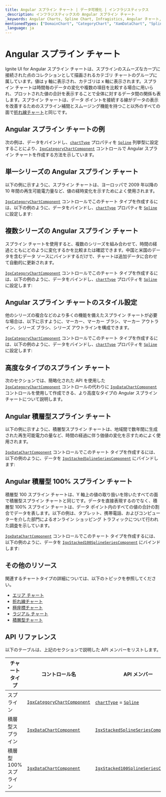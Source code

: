 ```yaml
---
title: Angular スプライン チャート | データ可視化 | インフラジスティックス
_description: インフラジスティックスの Angular スプライン チャート
_keywords: Angular Charts, Spline Chart, Infragistics, Angular チャート, スプライン チャート, インフラジスティックス
mentionedTypes: ["DomainChart", "CategoryChart", "XamDataChart", "SplineSeries", "StackedSplineSeries", "Stacked100SplineSeries", "Series", "CategoryChartType"]
_language: ja
---
```


# Angular スプライン チャート

Ignite UI for Angular スプライン チャートは、スプラインのスムーズなカーブに接続された点のコレクションとして描画されるカテゴリ チャートのグループに属しています。値は y 軸に表示され、カテゴリは x 軸に表示されます。スプライン チャートは時間毎のデータの変化や複数の項目を比較する場合に用いられ、プロットされた値の合計を表示することで全体に対するデータ間の関係も表します。スプライン チャートは、データ ポイントを接続する線がデータの表示を改善するためのスプライン補間とスムージング機能を持つこと以外のすべての面で[折れ線チャート](line-chart.md)と同じです。

## Angular スプライン チャートの例

次の例は、データをバインドし、[`chartType`]({environment:dvApiBaseUrl}/products/ignite-ui-angular/api/docs/typescript/latest/classes/igniteui_angular_charts.igxcategorychartcomponent.html#chartType) プロパティを [`Spline`]({environment:dvApiBaseUrl}/products/ignite-ui-angular/api/docs/typescript/latest/enums/igniteui_angular_charts.categorycharttype.html#Spline) 列挙型に設定することにより、[`IgxCategoryChartComponent`]({environment:dvApiBaseUrl}/products/ignite-ui-angular/api/docs/typescript/latest/classes/igniteui_angular_charts.igxcategorychartcomponent.html) コントロールで Angular スプライン チャートを作成する方法を示しています。

<code-view style="height: 600px" alt="Angular 複数ソースのスプライン チャート"
           data-demos-base-url="{environment:dvDemosBaseUrl}"
                    iframe-src="{environment:dvDemosBaseUrl}/charts/category-chart/spline-multiple-sources"
                                                 github-src="charts/category-chart/spline-multiple-sources">
</code-view>


<div class="divider--half"></div>

## 単一シリーズの Angular スプライン チャート

以下の例に示すように、スプライン チャートは、ヨーロッパで 2009 年以降の 10 年間の再生可能電力量など、値の経時変化を示すためによく使用されます。

[`IgxCategoryChartComponent`]({environment:dvApiBaseUrl}/products/ignite-ui-angular/api/docs/typescript/latest/classes/igniteui_angular_charts.igxcategorychartcomponent.html) コントロールでこのチャート タイプを作成するには、以下の例のように、データをバインドし、[`chartType`]({environment:dvApiBaseUrl}/products/ignite-ui-angular/api/docs/typescript/latest/classes/igniteui_angular_charts.igxcategorychartcomponent.html#chartType) プロパティを [`Spline`]({environment:dvApiBaseUrl}/products/ignite-ui-angular/api/docs/typescript/latest/enums/igniteui_angular_charts.categorycharttype.html#Spline) に設定します:

<code-view style="height: 600px" alt="単一シリーズの Angular スプライン チャート"
           data-demos-base-url="{environment:dvDemosBaseUrl}"
                    iframe-src="{environment:dvDemosBaseUrl}/charts/category-chart/spline-single-source"
                                                 github-src="charts/category-chart/spline-single-source">
</code-view>


<div class="divider--half"></div>

## 複数シリーズの Angular スプライン チャート

スプライン チャートを使用すると、複数のシリーズを組み合わせて、時間の経過とともにどのように変化するかを比較または確認できます。中国と米国のデータを含むデータ ソースにバインドするだけで、チャートは追加データに合わせて自動的に更新されます。

[`IgxCategoryChartComponent`]({environment:dvApiBaseUrl}/products/ignite-ui-angular/api/docs/typescript/latest/classes/igniteui_angular_charts.igxcategorychartcomponent.html) コントロールでこのチャート タイプを作成するには、以下の例のように、データをバインドし、[`chartType`]({environment:dvApiBaseUrl}/products/ignite-ui-angular/api/docs/typescript/latest/classes/igniteui_angular_charts.igxcategorychartcomponent.html#chartType) プロパティを [`Spline`]({environment:dvApiBaseUrl}/products/ignite-ui-angular/api/docs/typescript/latest/enums/igniteui_angular_charts.categorycharttype.html#Spline) に設定します:

<code-view style="height: 600px" alt="複数シリーズの Angular スプライン チャート"
           data-demos-base-url="{environment:dvDemosBaseUrl}"
                    iframe-src="{environment:dvDemosBaseUrl}/charts/category-chart/spline-multiple-sources"
                                                 github-src="charts/category-chart/spline-multiple-sources">
</code-view>


<div class="divider--half"></div>

## Angular スプライン チャートのスタイル設定

他のシリーズの複合などのより多くの機能を備えたスプライン チャートが必要な場合は、以下に示すように、マーカー、マーカー ブラシ、マーカー アウトライン、シリーズ ブラシ、シリーズ アウトラインを構成できます。

[`IgxCategoryChartComponent`]({environment:dvApiBaseUrl}/products/ignite-ui-angular/api/docs/typescript/latest/classes/igniteui_angular_charts.igxcategorychartcomponent.html) コントロールでこのチャート タイプを作成するには、以下の例のように、データをバインドし、[`chartType`]({environment:dvApiBaseUrl}/products/ignite-ui-angular/api/docs/typescript/latest/classes/igniteui_angular_charts.igxcategorychartcomponent.html#chartType) プロパティを [`Spline`]({environment:dvApiBaseUrl}/products/ignite-ui-angular/api/docs/typescript/latest/enums/igniteui_angular_charts.categorycharttype.html#Spline) に設定します:

<code-view style="height: 600px" alt="Angular スプライン チャートのスタイル設定"
           data-demos-base-url="{environment:dvDemosBaseUrl}"
                    iframe-src="{environment:dvDemosBaseUrl}/charts/category-chart/spline-styling"
                                                 github-src="charts/category-chart/spline-styling">
</code-view>


<div class="divider--half"></div>

## 高度なタイプのスプライン チャート

次のセクションでは、簡略化された API を使用した [`IgxCategoryChartComponent`]({environment:dvApiBaseUrl}/products/ignite-ui-angular/api/docs/typescript/latest/classes/igniteui_angular_charts.igxcategorychartcomponent.html) コントロールの代わりに [`IgxDataChartComponent`]({environment:dvApiBaseUrl}/products/ignite-ui-angular/api/docs/typescript/latest/classes/igniteui_angular_charts.igxdatachartcomponent.html) コントロールを使用して作成できる、より高度なタイプの Angular スプライン チャートについて説明します。

## Angular 積層型スプライン チャート

以下の例に示すように、積層型スプライン チャートは、地域間で数年間に生成された再生可能電力の量など、時間の経過に伴う価値の変化を示すためによく使用されます。

[`IgxDataChartComponent`]({environment:dvApiBaseUrl}/products/ignite-ui-angular/api/docs/typescript/latest/classes/igniteui_angular_charts.igxdatachartcomponent.html) コントロールでこのチャート タイプを作成するには、以下の例のように、データを [`IgxStackedSplineSeriesComponent`]({environment:dvApiBaseUrl}/products/ignite-ui-angular/api/docs/typescript/latest/classes/igniteui_angular_charts.igxstackedsplineseriescomponent.html) にバインドします:

<code-view style="height: 600px" alt="Angular 積層型スプライン チャート"
           data-demos-base-url="{environment:dvDemosBaseUrl}"
                    iframe-src="{environment:dvDemosBaseUrl}/charts/data-chart/stacked-spline-chart"
                                                 github-src="charts/data-chart/stacked-spline-chart">
</code-view>


<div class="divider--half"></div>

## Angular 積層型 100% スプライン チャート

積層型 100 スプライン チャートは、Y 軸上の値の取り扱いを除いたすべての面で積層型スプライン チャートと同じです。データを直接表現するのでなく、積層型 100% スプライン チャートは、データ ポイント内のすべての値の合計の割合でデータを表します。以下の例は、タブレット、携帯電話、およびコンピューターを介した部門によるオンライン ショッピング トラフィックについて行われた調査を示しています。

[`IgxDataChartComponent`]({environment:dvApiBaseUrl}/products/ignite-ui-angular/api/docs/typescript/latest/classes/igniteui_angular_charts.igxdatachartcomponent.html) コントロールでこのチャート タイプを作成するには、以下の例のように、データを [`IgxStacked100SplineSeriesComponent`]({environment:dvApiBaseUrl}/products/ignite-ui-angular/api/docs/typescript/latest/classes/igniteui_angular_charts.igxstacked100splineseriescomponent.html) にバインドします:

<code-view style="height: 600px" alt="Angular 積層型 100 スプライン チャート"
           data-demos-base-url="{environment:dvDemosBaseUrl}"
                    iframe-src="{environment:dvDemosBaseUrl}/charts/data-chart/stacked-100-spline-chart"
                                                 github-src="charts/data-chart/stacked-100-spline-chart">
</code-view>


<div class="divider--half"></div>

## その他のリソース

関連するチャートタイプの詳細については、以下のトピックを参照してください。

*   [エリア チャート](area-chart.md)
*   [折れ線チャート](spline-chart.md)
*   [極座標チャート](polar-chart.md)
*   [ラジアル チャート](radial-chart.md)
*   [積層型チャート](stacked-chart.md)

## API リファレンス

以下のテーブルは、上記のセクションで説明した API メンバーをリストします。

| チャート タイプ          | コントロール名       | API メンバー |
| --------------------|--------------------|-------------------------- |
| スプライン              | [`IgxCategoryChartComponent`]({environment:dvApiBaseUrl}/products/ignite-ui-angular/api/docs/typescript/latest/classes/igniteui_angular_charts.igxcategorychartcomponent.html) | [`chartType`]({environment:dvApiBaseUrl}/products/ignite-ui-angular/api/docs/typescript/latest/classes/igniteui_angular_charts.igxcategorychartcomponent.html#chartType) = [`Spline`]({environment:dvApiBaseUrl}/products/ignite-ui-angular/api/docs/typescript/latest/enums/igniteui_angular_charts.categorycharttype.html#Spline) |
| 積層型スプライン      | [`IgxDataChartComponent`]({environment:dvApiBaseUrl}/products/ignite-ui-angular/api/docs/typescript/latest/classes/igniteui_angular_charts.igxdatachartcomponent.html)     | [`IgxStackedSplineSeriesComponent`]({environment:dvApiBaseUrl}/products/ignite-ui-angular/api/docs/typescript/latest/classes/igniteui_angular_charts.igxstackedsplineseriescomponent.html) |
| 積層型 100% スプライン | [`IgxDataChartComponent`]({environment:dvApiBaseUrl}/products/ignite-ui-angular/api/docs/typescript/latest/classes/igniteui_angular_charts.igxdatachartcomponent.html)     | [`IgxStacked100SplineSeriesComponent`]({environment:dvApiBaseUrl}/products/ignite-ui-angular/api/docs/typescript/latest/classes/igniteui_angular_charts.igxstacked100splineseriescomponent.html) |
